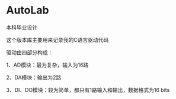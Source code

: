 AutoLab
=======

本科毕业设计

这个版本库主要用来记录我的C语言驱动代码

驱动由四部分构成：

1、AD模块：最为复杂，输入为16路

2、DA模块：输出为2路

3、DI、DO模块：较为简单，都只有1路输入和输出，数据格式为16 bits
